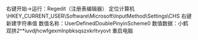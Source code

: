 右键开始→运行：Regedit（注册表编辑器）
定位计算机\HKEY_CURRENT_USER\Software\Microsoft\InputMethod\Settings\CHS
右键新建字符串值
数值名称：UserDefinedDoublePinyinScheme0
数值数据：小鹤双拼*2*^*iuvdjhcwfgexmlnpbksqszxkrltvyovt
重启电脑
